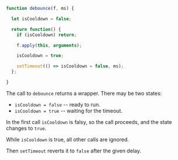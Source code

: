 

```js run no-beautify
function debounce(f, ms) {

  let isCooldown = false;

  return function() {
    if (isCooldown) return;

    f.apply(this, arguments);

    isCooldown = true;

    setTimeout(() => isCooldown = false, ms);
  };

}
```

The call to `debounce` returns a wrapper. There may be two states:

- `isCooldown = false` -- ready to run.
- `isCooldown = true` -- waiting for the timeout.

In the first call `isCooldown` is falsy, so the call proceeds, and the state changes to `true`.

While `isCooldown` is true, all other calls are ignored.

Then `setTimeout` reverts it to `false` after the given delay.
